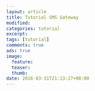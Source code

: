 ```yaml
---
layout: article
title: Tutorial SMS Gateway
modified:
categories: tutorial
excerpt:
tags: [tutorial]
comments: true
ads: true
image:
  feature:
  teaser:
  thumb:
date: 2016-03-31T21:13:27+08:00
---
```

